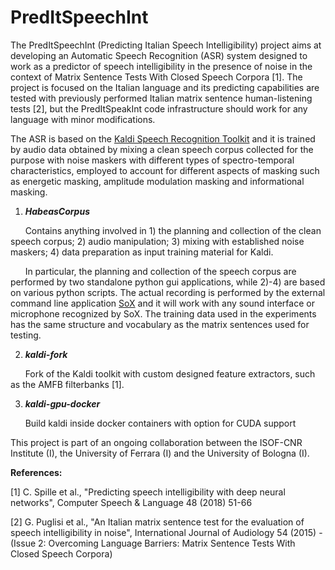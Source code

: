 # PredItSpeechInt

The PredItSpeechInt (Predicting Italian Speech Intelligibility) project aims at developing an Automatic Speech Recognition (ASR) system designed to work as a predictor of speech intelligibility in the presence of noise in the context of Matrix Sentence Tests With Closed Speech Corpora [1]. The project is focused on the Italian language and its predicting capabilities are tested with previously performed Italian matrix sentence human-listening tests [2], but the PredItSpeakInt code infrastructure should work for any language with minor modifications.

The ASR is based on the [Kaldi Speech Recognition Toolkit](http://kaldi-asr.org/) and it is trained by audio data obtained by mixing a clean speech corpus collected for the purpose with noise maskers with different types of spectro-temporal characteristics, employed to account for different aspects of masking such as energetic masking, amplitude modulation masking and informational masking.

1. ***HabeasCorpus***

&nbsp;&nbsp;&nbsp;&nbsp;&nbsp;&nbsp;Contains anything involved in 1) the planning and collection of the clean speech corpus; 2) audio manipulation; 3) mixing with established noise maskers; 4) data preparation as input training material for Kaldi.

&nbsp;&nbsp;&nbsp;&nbsp;&nbsp;&nbsp;In particular, the planning and collection of the speech corpus are performed by two standalone python gui applications, while 2)-4) are based on various python scripts. The actual recording is performed by the external command line application [SoX](http://sox.sourceforge.net/) and it will work with any sound interface or microphone recognized by SoX. The training data used in the experiments has the same structure and vocabulary as the matrix sentences used for testing.

2. ***kaldi-fork***

&nbsp;&nbsp;&nbsp;&nbsp;&nbsp;&nbsp;Fork of the Kaldi toolkit with custom designed feature extractors, such as the AMFB filterbanks [1]. 

3. ***kaldi-gpu-docker***

&nbsp;&nbsp;&nbsp;&nbsp;&nbsp;&nbsp;Build kaldi inside docker containers with option for CUDA support

This project is part of an ongoing collaboration between the ISOF-CNR Institute (I), the University of Ferrara (I) and the University of Bologna (I).

**References:**

[1] C. Spille et al., "Predicting speech intelligibility with deep neural networks", Computer Speech & Language 48 (2018) 51-66

[2] G. Puglisi et al., "An Italian matrix sentence test for the evaluation of speech intelligibility in noise", International Journal of Audiology 54 (2015) - (Issue 2: Overcoming Language Barriers: Matrix Sentence Tests With Closed Speech Corpora)
